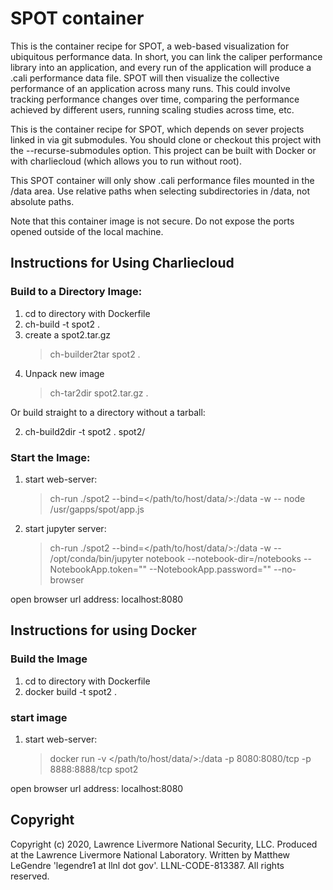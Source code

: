# SPOT container

This is the container recipe for SPOT, a web-based visualization for ubiquitous performance data.  In short,
you can link the caliper performance library into an application, and every run of the application will
produce a .cali performance data file.  SPOT will then visualize the collective performance of an application
across many runs.  This could involve tracking performance changes over time, comparing the performance
achieved by different users, running scaling studies across time, etc.

This is the container recipe for SPOT, which depends on sever projects linked in via git submodules.
You should clone or checkout this project with the --recurse-submodules option.  This project can be built
with Docker or with charliecloud (which allows you to run without root).  

This SPOT container will only show .cali performance files mounted in the /data area.  Use relative
paths when selecting subdirectories in /data, not absolute paths.

Note that this container image is not secure.  Do not expose the ports opened outside of the local machine.

## Instructions for Using Charliecloud

### Build to a Directory Image:

1. cd to directory with Dockerfile
2. ch-build -t spot2 .
3. create a spot2.tar.gz 
   >ch-builder2tar spot2 .
4. Unpack new image
   >ch-tar2dir spot2.tar.gz .

Or build straight to a directory without a tarball:

2. ch-build2dir -t spot2 . spot2/

### Start the Image: 

1. start web-server: 
   >ch-run ./spot2 --bind=</path/to/host/data/>:/data -w -- node /usr/gapps/spot/app.js 

2. start jupyter server:    
   >ch-run ./spot2 --bind=</path/to/host/data/>:/data -w -- /opt/conda/bin/jupyter notebook --notebook-dir=/notebooks --NotebookApp.token="" --NotebookApp.password="" --no-browser

open browser url address:
    localhost:8080

## Instructions for using Docker

### Build the Image

1. cd to directory with Dockerfile
2. docker build -t spot2 .

### start image

1. start web-server: 
   >docker run -v </path/to/host/data/>:/data -p 8080:8080/tcp -p 8888:8888/tcp spot2

open browser url address:
    localhost:8080


## Copyright

Copyright (c) 2020, Lawrence Livermore National Security, LLC. Produced at
the Lawrence Livermore National Laboratory. Written by Matthew LeGendre
'legendre1 at llnl dot gov'. LLNL-CODE-813387. All rights reserved.

